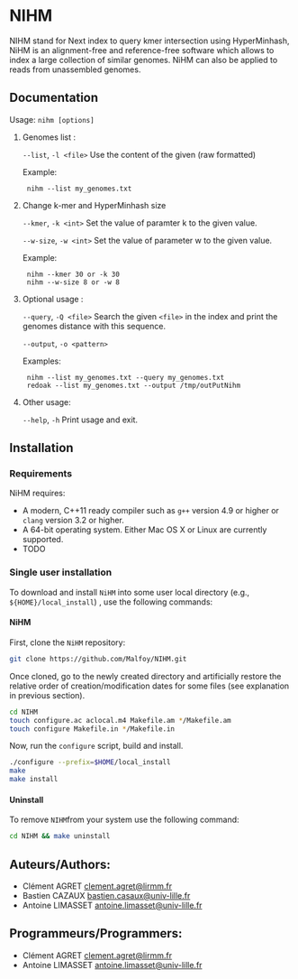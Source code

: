# NIHM
NIHM stand for Next index to query kmer intersection using HyperMinhash, NiHM
is an alignment-free and reference-free software which allows to index
a large collection of similar genomes. NiHM can also be applied to
reads from unassembled genomes.

Documentation
-------------

Usage: `nihm [options]`

1. Genomes list :

    `--list`, `-l <file>`             Use the content of the given (raw formatted)

    Example:

        nihm --list my_genomes.txt

2. Change k-mer and HyperMinhash size

    `--kmer`, `-k <int>`         Set the value of paramter k to the given value.

    `--w-size`, `-w <int>`       Set the value of parameter w to the given value.

    Example:

        nihm --kmer 30 or -k 30
        nihm --w-size 8 or -w 8


3. Optional usage :

    `--query`, `-Q <file>`        Search the given `<file>` in the index and print the genomes distance with this sequence.

    `--output`, `-o <pattern>`

    Examples:

        nihm --list my_genomes.txt --query my_genomes.txt
        redoak --list my_genomes.txt --output /tmp/outPutNihm

4. Other usage:

    `--help`, `-h`                    Print usage and exit.


Installation
------------

### Requirements

NiHM requires:

* A modern, C++11 ready compiler such as `g++` version 4.9 or higher or `clang` version 3.2 or higher.
* A 64-bit operating system. Either Mac OS X or Linux are currently supported.
* TODO

### Single user installation

To download and install `NiHM` into some
user local directory (e.g., `${HOME}/local_install`) , use the
following commands:


#### NiHM

First, clone the `NiHM` repository:
```sh
git clone https://github.com/Malfoy/NIHM.git
```

Once cloned, go to the newly created directory and artificially
restore the relative order of creation/modification dates for some
files (see explanation in previous section).

```sh
cd NIHM
touch configure.ac aclocal.m4 Makefile.am */Makefile.am
touch configure Makefile.in */Makefile.in
```

Now, run the `configure` script, build and install.
```sh
./configure --prefix=$HOME/local_install
make
make install
```


#### Uninstall

To remove `NIHM`from your system use the following command:

```sh
cd NIHM && make uninstall
```


Auteurs/Authors:
----------------

* Clément AGRET     <clement.agret@lirmm.fr>
* Bastien CAZAUX    <bastien.casaux@univ-lille.fr>
* Antoine LIMASSET  <antoine.limasset@univ-lille.fr>

Programmeurs/Programmers:
-------------------------

* Clément AGRET     <clement.agret@lirmm.fr>
* Antoine LIMASSET  <antoine.limasset@univ-lille.fr>
